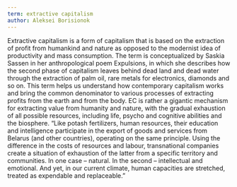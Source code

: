 ```yaml
---
term: extractive capitalism
author: Aleksei Borisionok
---
```

Extractive capitalism is a form of capitalism that is based on the extraction of profit from humankind and nature as opposed to the modernist idea of productivity and mass consumption. The term is conceptualized by Saskia Sassen in her anthropological poem Expulsions, in which she describes how the second phase of capitalism leaves behind dead land and dead water through the extraction of palm oil, rare metals for electronics, diamonds and so on. This term helps us understand how contemporary capitalism works and bring the common denominator to various processes of extracting profits from the earth and from the body. EC is rather a gigantic mechanism for extracting value from humanity and nature, with the gradual exhaustion of all possible resources, including life, psycho and cognitive abilities and the biosphere. “Like potash fertilizers, human resources, their education and intelligence participate in the export of goods and services from Belarus (and other countries), operating on the same principle. Using the difference in the costs of resources and labour, transnational companies create a situation of exhaustion of the latter from a specific territory and communities. In one case – natural. In the second – intellectual and emotional. And yet, in our current climate, human capacities are stretched, treated as expendable and replaceable.”